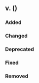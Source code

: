 <!-- Template, copy paste this and delete the bits you don't need -->
## v. ()
### Added
<!-- New feature added -->
### Changed
<!-- Existing feature has been changed -->
### Deprecated
<!-- Feature still exists, will be removed soon -->
### Fixed
<!-- Existing feature now works as expected -->
### Removed
<!-- code has been taken away, no longer usable -->

